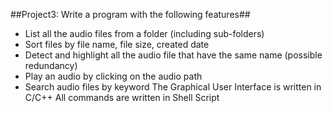 ##Project3: Write a program with the following features##
* List all the audio files from a folder (including sub-folders)
* Sort files by file name, file size, created date
* Detect and highlight all the audio file that have the same name (possible
redundancy)
* Play an audio by clicking on the audio path
* Search audio files by keyword
The Graphical User Interface is written in C/C++ All commands are written in Shell Script
